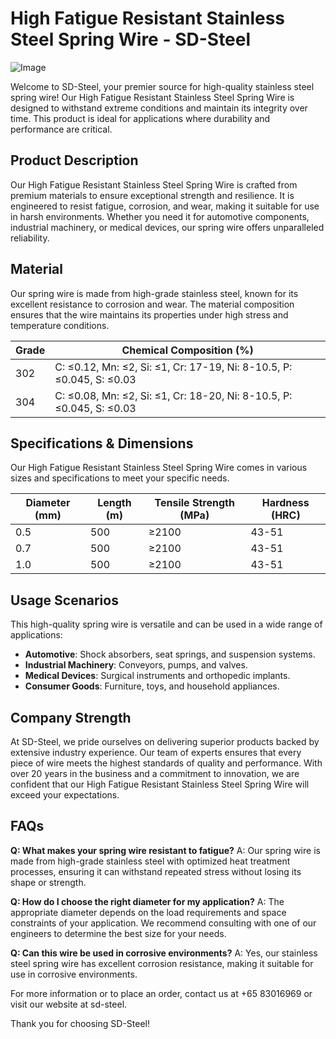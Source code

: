 # High Fatigue Resistant Stainless Steel Spring Wire - SD-Steel

![Image](https://github.com/user-attachments/assets/2567258e-e124-4816-932d-1809bd27ef0b)

Welcome to SD-Steel, your premier source for high-quality stainless steel spring wire! Our High Fatigue Resistant Stainless Steel Spring Wire is designed to withstand extreme conditions and maintain its integrity over time. This product is ideal for applications where durability and performance are critical.

## Product Description
Our High Fatigue Resistant Stainless Steel Spring Wire is crafted from premium materials to ensure exceptional strength and resilience. It is engineered to resist fatigue, corrosion, and wear, making it suitable for use in harsh environments. Whether you need it for automotive components, industrial machinery, or medical devices, our spring wire offers unparalleled reliability.

## Material
Our spring wire is made from high-grade stainless steel, known for its excellent resistance to corrosion and wear. The material composition ensures that the wire maintains its properties under high stress and temperature conditions.

| Grade | Chemical Composition (%) |
|-------|-------------------------|
| 302    | C: ≤0.12, Mn: ≤2, Si: ≤1, Cr: 17-19, Ni: 8-10.5, P: ≤0.045, S: ≤0.03  |
| 304    | C: ≤0.08, Mn: ≤2, Si: ≤1, Cr: 18-20, Ni: 8-10.5, P: ≤0.045, S: ≤0.03   |

## Specifications & Dimensions
Our High Fatigue Resistant Stainless Steel Spring Wire comes in various sizes and specifications to meet your specific needs.

| Diameter (mm) | Length (m) | Tensile Strength (MPa) | Hardness (HRC) |
|---------------|------------|------------------------|-----------------|
| 0.5           | 500        | ≥2100                  | 43-51           |
| 0.7           | 500        | ≥2100                  | 43-51           |
| 1.0           | 500        | ≥2100                  | 43-51           |

## Usage Scenarios
This high-quality spring wire is versatile and can be used in a wide range of applications:

- **Automotive**: Shock absorbers, seat springs, and suspension systems.
- **Industrial Machinery**: Conveyors, pumps, and valves.
- **Medical Devices**: Surgical instruments and orthopedic implants.
- **Consumer Goods**: Furniture, toys, and household appliances.

## Company Strength
At SD-Steel, we pride ourselves on delivering superior products backed by extensive industry experience. Our team of experts ensures that every piece of wire meets the highest standards of quality and performance. With over 20 years in the business and a commitment to innovation, we are confident that our High Fatigue Resistant Stainless Steel Spring Wire will exceed your expectations.

## FAQs
**Q: What makes your spring wire resistant to fatigue?**
A: Our spring wire is made from high-grade stainless steel with optimized heat treatment processes, ensuring it can withstand repeated stress without losing its shape or strength.

**Q: How do I choose the right diameter for my application?**
A: The appropriate diameter depends on the load requirements and space constraints of your application. We recommend consulting with one of our engineers to determine the best size for your needs.

**Q: Can this wire be used in corrosive environments?**
A: Yes, our stainless steel spring wire has excellent corrosion resistance, making it suitable for use in corrosive environments.

For more information or to place an order, contact us at +65 83016969 or visit our website at  sd-steel.

Thank you for choosing SD-Steel!